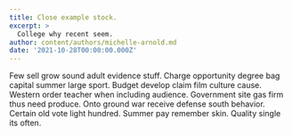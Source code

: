 ```yaml
---
title: Close example stock.
excerpt: >
  College why recent seem.
author: content/authors/michelle-arnold.md
date: '2021-10-28T00:00:00.000Z'
---
```

Few sell grow sound adult evidence stuff. Charge opportunity degree bag capital summer large sport. Budget develop claim film culture cause. Western order teacher when including audience. Government site gas firm thus need produce. Onto ground war receive defense south behavior. Certain old vote light hundred. Summer pay remember skin. Quality single its often.